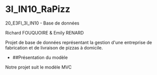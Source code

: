 # 3I_IN10_RaPizz
20_E3FI_3I_IN10 - Base de données

Richard FOUQUOIRE & Emily RENARD

Projet de base de données représentant la gestion d'une entreprise de fabrication et de livraison de pizzas à domicile.

* ##Présentation du modèle 

Notre projet suit le modèle MVC


